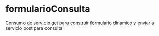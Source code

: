 # formularioConsulta
 Consumo de servicio get para construir formulario dinamico y enviar a servicio post para consulta
